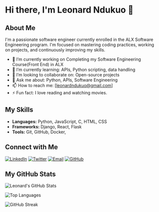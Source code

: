 # Hi there, I'm Leonard Ndukuo 👋

## About Me
I'm a passionate software engineer currently enrolled in the ALX Software Engineering program. I'm focused on mastering coding practices, working on projects, and continuously improving my skills.

- 🔭 I’m currently working on Completing my Software Engineering Course(Front End) in ALX
- 🌱 I’m currently learning: APIs, Python scripting, data handling
- 👯 I’m looking to collaborate on: Open-source projects
- 💬 Ask me about: Python, APIs, Software Engineering
- 📫 How to reach me: [leonardndukuo@gmail.com]
- ⚡ Fun fact: I love reading and watching movies.

## My Skills
- **Languages:** Python, JavaScript, C, HTML, CSS
- **Frameworks:** Django, React, Flask
- **Tools:** Git, GitHub, Docker,


## Connect with Me
[![LinkedIn](https://img.shields.io/badge/-LinkedIn-blue?style=flat-square&logo=LinkedIn&logoColor=white)](https://www.linkedin.com/in/leonard-ndukuo)
[![Twitter](https://img.shields.io/badge/-Twitter-blue?style=flat-square&logo=Twitter&logoColor=white)](https://twitter.com/DevLeoCraft)
[![Email](https://img.shields.io/badge/-Email-red?style=flat-square&logo=Gmail&logoColor=white)](mailto:leonardndukuo@gmail.com)
[![GitHub](https://img.shields.io/badge/-GitHub-black?style=flat-square&logo=GitHub&logoColor=white)](https://github.com/lndukuo)

## My GitHub Stats

![Leonard's GitHub Stats](https://github-readme-stats.vercel.app/api?username=lndukuo&show_icons=true&theme=radical)

![Top Languages](https://github-readme-stats.vercel.app/api/top-langs/?username=lndukuo&layout=compact&theme=radical)

![GitHub Streak](https://github-readme-streak-stats.herokuapp.com/?user=lndukuo&theme=radical)


